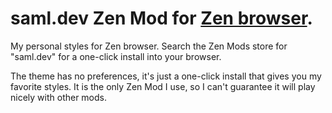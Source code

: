 # saml.dev Zen Mod for [Zen browser](https://zen-browser.app/).
My personal styles for Zen browser. Search the Zen Mods store for "saml.dev" for a one-click install into your browser.

The theme has no preferences, it's just a one-click install that gives you my favorite styles. It is the only Zen Mod I use, so I can't guarantee it will play nicely with other mods.
